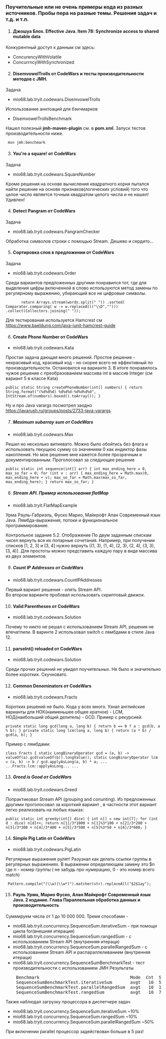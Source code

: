 ### Поучительные или не очень примеры кода из разных источников. Пробы пера на разные темы. Решения задач и т.д. и т.п.

1. #### Джошуа Блох. Effective Java. Item 78: Synchronize access to shared mutable data

Конкурентный доступ к данным см здесь: 
* ConcurencyWithVolatile
* ConcurrncyWithSynchronized

2. #### DisemvowelTrolls от CodeWars и тесты производительности методов с JMH.
   
Задача

* mio68.lab.tryit.codewars.DisemvowelTrolls

Использование аннтоаций для бэнчмарков 

* DisemvowelTrollsBenchmark
       
Нашел полезный **jmh-maven-plugin** см. в **pom.xml**. Запуск тестов производительности ниже.
   
  ` mvn jmh:benchmark`

3. #### You're a square! от CodeWars 

Задача

* mio68.lab.tryit.codewars.SquareNumber

Кроме решения на основе вычисления квадратного корня пытался 
найти решение на основе признаков(логических условий) того что 
целое число является точным квадратом целого числа и не нашел! Удивлен!

4. #### Detect Pangram от CodeWars

Задача

* mio68.lab.tryit.codewars.PangramChecker

Обработка символов строки с помощью Stream. Дешево и сердито...

5. #### Сортировка слов в предложении от CodeWars

Задача

* mio68.lab.tryit.codewars.Order

Среди вариантов предложенных другими понравился тот, где для выделения цифры включенной в 
слово используются метод замены по регулярному выражению, убирающий все не цифровые символы.

`        return Arrays.stream(words.split(" "))
                .sorted( Comparator.comparing( w -> w.replaceAll("\\D","")))
                .collect(Collectors.joining(" "));
`

Для тестирования используется Hamcrest см https://www.baeldung.com/java-junit-hamcrest-guide

6. #### Create Phone Number от CodeWars

* mio68.lab.tryit.codewars.Kata

Простая задача дающая много решений. Простое решение - некрасивый код, красивый код - 
но скорее всего не эффективный по производительности. Остановился на варианте 3.
В итоге понравилось чужое решение с преобразованием массива int в массив Integer (см вариант 5 в классе Kata)

`public static String createPhoneNumber(int[] numbers) {
return String.format("(%d%d%d) %d%d%d-%d%d%d%d", IntStream.of(numbers).boxed().toArray());
}`

Ну и про Java varargs посмотрел заодно https://javarush.ru/groups/posts/2733-java-varargs

7. ##### Maximum subarray sum от CodeWars

* mio68.lab.tryit.codewars.Max

Решил но несколько витиевато. Можно было обойтись без флага и использовать текущюю сумму со значением 
0 как индиктор фазы накопления. Но мое решение мне кажется более прозрачным и документированным.
Проголосовал за следующее решение

`public static int sequence(int[] arr) {
int max_ending_here = 0, max_so_far = 0;
for (int v : arr) {
max_ending_here = Math.max(0, max_ending_here + v);
max_so_far = Math.max(max_so_far, max_ending_here);
}
return max_so_far;
}`

8. ##### Stream API. Пример использования flatMap

* mio68.lab.tryit.FlatMapExample

Урма Рауль-Габриэль, Фуско Марио, Майкрофт Алан
Современный язык Java. Лямбда-выражения, потоки и функциональное программирование.

 Контрольное задание 5.2. Отображение
 По двум заданным спискам чисел вернуть все их попарные сочетания. Например,
 при получении списков [1, 2, 3] и [3, 4] нужно вернуть [(1, 3), (1, 4), (2, 3), (2, 4),
 (3, 3), (3, 4)]. Для простоты можно представить каждую пару в виде массива из двух
 элементов.

9. ##### Count IP Addresses от CodeWars

* mio68.lab.tryit.codewars.CountIPAddresses

Первый вариант решения - опять Stream API.   
Во втором варианте пробовал использовать скриптовый движок.

10. #### Valid Parentheses от CodeWars

* mio68.lab.tryit.codewars.Solution

Почему то никто не решал с использованием Stream API, решения не впечатлили. В варинте 2 использовал
switch с лямбдами в стиле Java 12. 

11. #### parseInt() reloaded от CodeWars

* mio68.lab.tryit.codewars.Solution

Среди прочих решений не увидел поучительных. Не было и значительно более коротких. Скучновато.

12. #### Common Denominators от CodeWars

* mio68.lab.tryit.codewars.Fracts

Коротких решений не было. Кода у всех много. Узнал английские варианты для 
НОК(наименьшее общее кратное) - LCM, НОД(наибольший общий делитель) - GCD. 
Пример с рекурсией:


`private static long gcd(long a, long b) {
return b == 0 ? a : gcd(b, a % b);
}
private static long lcm(long a, long b) {
        return (a * b) / gcd(a, b);
}
`

Пример с лямбдами:

`class Fracts {
static LongBinaryOperator gcd = (a, b) -> valueOf(a).gcd(valueOf(b)).longValue();
static LongBinaryOperator lcm = (a, b) -> b / gcd.applyAsLong(a, b) * a;
...
 ...Fracts.lcm::applyAsLong...
...`

13. ##### Greed is Good  от CodeWars

* mio68.lab.tryit.codewars.Greed

Попрактиковал Stream API (grouping and conunting). Из предложенных другими проголосовал за короткий вариант
, в частности этот вариант легко реализовать на любых языках:

`public static int greedy(int[] dice) {
int n[] = new int[7];
for (int d : dice) n[d]++;
return n[1]/3*1000 + n[1]%3*100 + n[2]/3*200 + n[3]/3*300 + n[4]/3*400 + n[5]/3*500 + n[5]%3*50 + n[6]/3*600;
}`

14. #### Simple Pig Latin от CodeWars

* mio68.lab.tryit.codewars.PigLatin

Регулярные выражения рулят! Разузнал как делать ссылки группы в регулярных выражениях. В выражении определяющем 
замену это $n где n - номер группы ( не забудь про нумерацию, 0 - это номер всего match) 

` Pattern.compile("(\\w)(\\w*)").matcher(str).replaceAll("$2$1ay");`

15. #### Рауль Урма, Марио Фуско, Алан Майкрофт Современный язык Java. 2 издание. Глава Параллельная обработка данных и производительность

Суммируем числа от 1 до 10 000 000. Тремя способами - 
* mio68.lab.tryit.concurrency.SequenceSum.iterativeSum - при помощи цикла for(внешняя итерация)  
* mio68.lab.tryit.concurrency.SequenceSum.rangedSum - с использованием Stream API (внутренняя итераци)
* mio68.lab.tryit.concurrency.SequenceSum.parallelRangedSum - с использованием Stream API и распараллеливанием (внутренняя итераци)
* mio68.lab.tryit.concurrency.SequenceSumBenchmarkTest - тест производительности с использованием JMH 
Результаты
<pre>
    Benchmark                                   Mode  Cnt  Score   Error  Units
    SequenceSumBenchmarkTest.iterativeSum       avgt   10  5,480 ? 3,123  ms/op
    SequenceSumBenchmarkTest.parallelRangedSum  avgt   10  1,105 ? 0,006  ms/op
    SequenceSumBenchmarkTest.rangedSum          avgt   10  7,121 ? 0,010  ms/op
</pre>
Также наблюдал загрузку процессора в диспетчере задач 
* mio68.lab.tryit.concurrency.SequenceSum.iterativeSum ~10%
* mio68.lab.tryit.concurrency.SequenceSum.rangedSum ~10% 
* mio68.lab.tryit.concurrency.SequenceSum.parallelRangedSum ~50%

При включении parаllel процессор задействован больше в 5 раз!